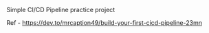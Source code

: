 Simple CI/CD Pipeline practice project

Ref - https://dev.to/mrcaption49/build-your-first-cicd-pipeline-23mn
